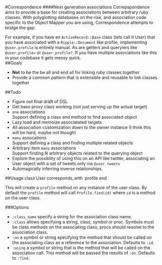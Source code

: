 #Correspondence
####Next generation associations
Correpspondence aims to provide a base for creating associations between
arbitrary ruby classes.  With polyglotting databases on the rise, and
association code specific to the Object Mapper you are using,
Correspondence attempts to bridge the gap.

For example, if you have an `ActiveRecord::Base` class
(lets call it User) that you have associated with a `Ripple::Document` like
profile, implementing `@user.profile` is entirely manual.  As are getters and
queryiers like `@user.profile=` or `@user.profile?`. If you have multiple
associations like this in your codebase it gets messy quick.  
##Goals
* **Not** to be the be all and end all for linking ruby classes together
* Provide a common pattern that is extensible and reusable to link classes
  together

##Todo
* Figure out final draft of DSL
* Get base proxy class working (not just serving up the actual target)
* `one` associations<br/>
  Support defining a class and method to find associated object
* Lazy load and memoize associatated targets
* All association customization down to the owner instance (I think this will
  be hard, maybe not though)
* `many` assocations<br/>
  Support defining a class and finding multiple related objects
* Arbitrary item `many` associations<br/>
  Support finding N arbitrary objects related to the querying object
* Explore the possiblity of using this on an API like twitter, associating an
  User object with a set of tweets only via `@user.tweets`
* Automagically inferring inverse relationships.

##Usage
    class User
      corresponds_with :profile
    end

This will create a `profile` method on any instance of the user class. By
default the `profile` method will call `Profile.find(id)` where `id` is a
method on the user class.

###Options
* `:class_name` specify a string for the association class name.
* `:class` allows specifying a string, class, symbol or proc.  Symbols must be
  class methods on the associating class, procs should resolve to the
  association class.
* `:on` a symbol or string specifying the method that should be called on the
  associating class as a reference to the association. Defaults to `:id`.
* `:using` a symbol or string that is the method that will be called on the
  association call.  This method will be passed the results of `:on`. Defaults
  to `:find`.
